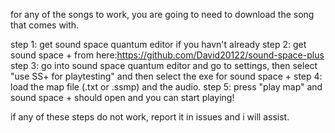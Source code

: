 for any of the songs to work, you are going to need to download the song that comes with.

step 1: get sound space quantum editor if you havn't already
step 2: get sound space + from here:https://github.com/David20122/sound-space-plus
step 3: go into sound space quantum editor and go to settings, then select "use SS+ for playtesting" and then select the exe for sound space +
step 4: load the map file (.txt or .ssmp) and the audio.
step 5: press "play map" and sound space + should open and you can start playing!

if any of these steps do not work, report it in issues and i will assist.
